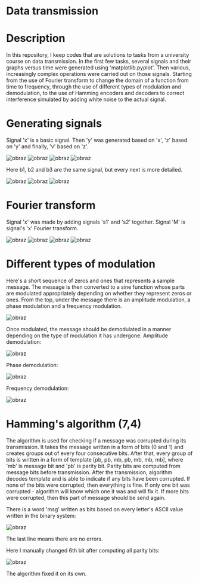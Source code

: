 # Data transmission
# Description
In this repository, I keep codes that are solutions to tasks from a university course on data transmission. In the first few tasks, several signals and their graphs versus time were generated using 'matplotlib.pyplot'. Then various, increasingly complex operations were carried out on those signals. Starting from the use of Fourier transform to change the domain of a function from time to frequency, through the use of different types of modulation and demodulation, to the use of Hamming encoders and decoders to correct interference simulated by adding white noise to the actual signal.

# Generating signals
Signal 'x' is a basic signal. Then 'y' was generated based on 'x', 'z' based on 'y' and finally, 'v' based on 'z'.

![obraz](https://github.com/mikolajWasik/data_transmission/assets/96197911/22abf921-e6d9-4465-b68f-f99c98df4d2c)
![obraz](https://github.com/mikolajWasik/data_transmission/assets/96197911/da8a715a-9a46-4163-978d-9ba9c74fa1d9)
![obraz](https://github.com/mikolajWasik/data_transmission/assets/96197911/8a9e1f32-f5a7-4376-818f-3131235360a6)
![obraz](https://github.com/mikolajWasik/data_transmission/assets/96197911/39595bf8-62b2-44f3-b8d5-b64902274ee8)


Here b1, b2 and b3 are the same signal, but every next is more detailed.

![obraz](https://github.com/mikolajWasik/data_transmission/assets/96197911/102c63fc-b0a2-463d-b520-081e5f703d3b)
![obraz](https://github.com/mikolajWasik/data_transmission/assets/96197911/dd6a423c-18fe-42b2-a71a-9ddf3099f797)
![obraz](https://github.com/mikolajWasik/data_transmission/assets/96197911/d957b866-6e3e-462a-8b4a-b353dcc5515e)


# Fourier transform
Signal 'x' was made by adding signals 's1' and 's2' together. Signal 'M' is signal's 'x' Fourier transform.

![obraz](https://github.com/mikolajWasik/data_transmission/assets/96197911/7ceb8aee-1403-424c-9fb1-bd1b05c74b87)
![obraz](https://github.com/mikolajWasik/data_transmission/assets/96197911/23635482-c51d-4617-b918-7251d4a68ed8)
![obraz](https://github.com/mikolajWasik/data_transmission/assets/96197911/5dc60892-ccc7-4f21-b4c4-17917904e99f)
![obraz](https://github.com/mikolajWasik/data_transmission/assets/96197911/2bfba109-c9c0-4a8e-995c-ddb33a4df479)


# Different types of modulation
Here's a short sequence of zeros and ones that represents a sample message. The message is then converted to a sine function whose parts are modulated appropriately depending on whether they represent zeros or ones. From the top, under the message there is an amplitude modulation, a phase modulation and a frequency modulation.

![obraz](https://github.com/mikolajWasik/data_transmission/assets/96197911/fd3fdb6c-493f-47b6-bfd0-eb763cc48cf9)


Once modulated, the message should be demodulated in a manner depending on the type of modulation it has undergone.
Amplitude demodulation:

![obraz](https://github.com/mikolajWasik/data_transmission/assets/96197911/07f55dc7-6bfc-4203-9923-4a06156f19d6)


Phase demodulation:

![obraz](https://github.com/mikolajWasik/data_transmission/assets/96197911/598b69b4-fe06-4bd8-94d8-d03fbf42179a)


Frequency demodulation:

![obraz](https://github.com/mikolajWasik/data_transmission/assets/96197911/d7d44275-37c8-4203-82c5-40ccd66424e6)


# Hamming's algorithm (7,4)
The algorithm is used for checking if a message was corrupted during its transmission. It takes the message written in a form of bits (0 and 1) and creates groups out of every four consecutive bits. After that, every group of bits is written in a form of template [pb, pb, mb, pb, mb, mb, mb], where 'mb' is message bit and 'pb' is parity bit. Parity bits are computed from message bits before transmission. After the transmission, algorithm decodes template and is able to indicate if any bits have been corrupted. If none of the bits were corrupted, then everything is fine. If only one bit was corrupted - algorithm will know which one it was and will fix it. If more bits were corrupted, then this part of message should be send again.

There is a word 'msg' written as bits based on every letter's ASCII value written in the binary system:

![obraz](https://github.com/mikolajWasik/data_transmission/assets/96197911/d6c19146-516b-444e-a903-6bc12ff1336f)

The last line means there are no errors.

Here I manually changed 6th bit after computing all parity bits:

![obraz](https://github.com/mikolajWasik/data_transmission/assets/96197911/6e746c3a-7b23-45ed-9b9d-f04e217019f8)

The algorithm fixed it on its own.
